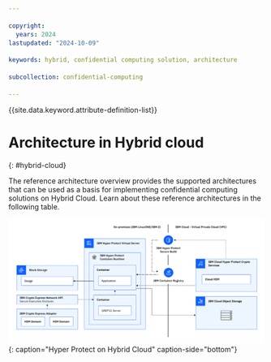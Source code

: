 ```yaml
---

copyright:
  years: 2024
lastupdated: "2024-10-09"

keywords: hybrid, confidential computing solution, architecture

subcollection: confidential-computing

---
```


{{site.data.keyword.attribute-definition-list}}

# Architecture in Hybrid cloud 
{: #hybrid-cloud}

The reference architecture overview provides the supported architectures that can be used as a basis for implementing confidential computing solutions on Hybrid Cloud. Learn about these reference architectures in the following table.


![Hyper Protect on Hybrid Cloud](../images/updated-hybrid-cloud-archi.svg "Hyper Protect on Hybrid Cloud"){: caption="Hyper Protect on Hybrid Cloud" caption-side="bottom"}

